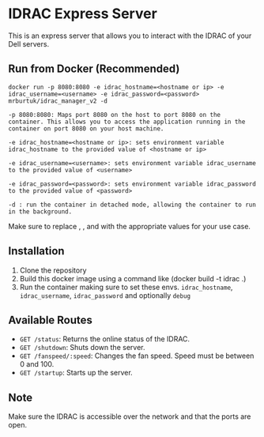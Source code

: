 # IDRAC Express Server
This is an express server that allows you to interact with the IDRAC of your Dell servers.


## Run from Docker (Recommended)
```
docker run -p 8080:8080 -e idrac_hostname=<hostname or ip> -e idrac_username=<username> -e idrac_password=<password> mrburtuk/idrac_manager_v2 -d
```

```
-p 8080:8080: Maps port 8080 on the host to port 8080 on the container. This allows you to access the application running in the container on port 8080 on your host machine.

-e idrac_hostname=<hostname or ip>: sets environment variable idrac_hostname to the provided value of <hostname or ip>

-e idrac_username=<username>: sets environment variable idrac_username to the provided value of <username>

-e idrac_password=<password>: sets environment variable idrac_password to the provided value of <password>

-d : run the container in detached mode, allowing the container to run in the background.
```

Make sure to replace <hostname or ip>, <username>, and <password> with the appropriate values for your use case.




## Installation
1. Clone the repository
2. Build this docker image using a command like (docker build -t idrac .)
3. Run the container making sure to set these envs. `idrac_hostname`, `idrac_username`, `idrac_password` and optionally `debug`

## Available Routes
- `GET /status`: Returns the online status of the IDRAC.
- `GET /shutdown`: Shuts down the server.
- `GET /fanspeed/:speed`: Changes the fan speed. Speed must be between 0 and 100.
- `GET /startup`: Starts up the server.

## Note
Make sure the IDRAC is accessible over the network and that the ports are open.
